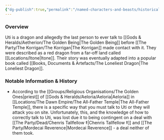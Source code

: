 ```yaml
---
{"dg-publish":true,"permalink":"/named-characters-and-beasts/historically-significant-characters/uti-the-dragon/","tags":["NPC"]}
---
```


### Overview
Uti is a dragon and allegedly the last person to ever talk to [[Gods & Heralds/Aetherion/The Golden Being\|The Golden Being]] before [[The Party/The Korrigan/The Korrigan\|The Korrigan]] made contact with it. They were described as a red dragon from a far-off land called [[Locations/Itone\|Itone]]. Their story was eventually adapted into a popular book called [[Books, Documents & Artefacts/The Loneliest Dragon\|The Loneliest Dragon]]. 

### Notable Information & History 
- According to the [[Groups/Religious Organisations/The Golden Ones\|priest]] of [[Gods & Heralds/Aeloria/Aeloria\|Aeloria]] in [[Locations/The Dawn Empire/The All-Father Temple\|The All-Father Temple]], there is a specific way that you must talk to Uti or they will attack you on site. Unfortunately, this, and the knowledge of how to correctly talk to Uti, was lost due it to being contingent on a deal with [[The Party/Dead/Chenris Tallfellow ‡\|Chenris Tallfellow ‡]] and [[The Party/Mordecai Reverence\|Mordecai Reverence]] - a deal neither of them took.